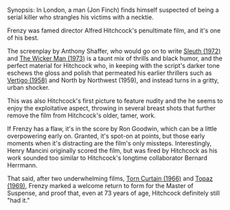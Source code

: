 Synopsis: In London, a man (Jon Finch) finds himself suspected of being a serial killer who strangles his victims with a necktie.

Frenzy was famed director Alfred Hitchcock's penultimate film, and it's one of his best. 

The screenplay by Anthony Shaffer, who would go on to write <a href="/browse/reviews/sleuth-1972/">Sleuth (1972)</a> and <a href="/browse/reviews/the-wicker-man-1973/">The Wicker Man (1973)</a> is a taunt mix of thrills and black humor, and the perfect material for Hitchcock who, in keeping with the script's darker tone eschews the gloss and polish that permeated his earlier thrillers such as <a href="/browse/reviews/vertigo-1958/">Vertigo (1958)</a> and North by Northwest (1959), and instead turns in a gritty, urban shocker.

This was also Hitchcock's first picture to feature nudity and the he seems to enjoy the exploitative aspect, throwing in several breast shots that further remove the film from Hitchcock's older, tamer, work. 

If Frenzy has a flaw, it's in the score by Ron Goodwin, which can be a little overpowering early on. Granted, it's spot-on at points, but those early moments when it's distracting are the film's only missteps. Interestingly, Henry Mancini originally scored the film, but was fired by Hitchcock as his work sounded too similar to Hitchcock's longtime collaborator Bernard Herrmann.

That said, after two underwhelming films, <a href="/browse/reviews/torn-curtain-1966/">Torn Curtain (1966)</a> and <a href="/browse/reviews/topaz-1969/">Topaz (1969)</a>, Frenzy marked a welcome return to form for the Master of Suspense, and proof that, even at 73 years of age, Hitchcock definitely still "had it."

